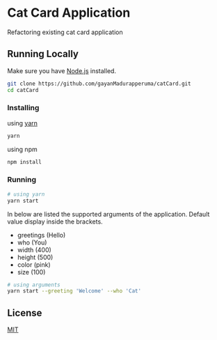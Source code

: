 
# Cat Card Application

Refactoring existing cat card application

## Running Locally

Make sure you have [Node.js](https://nodejs.org/en/) installed.

```bash
git clone https://github.com/gayanMadurapperuma/catCard.git
cd catCard
```

### Installing

using [yarn](https://yarnpkg.com)
```bash
yarn
``` 

using npm
```bash
npm install
``` 

### Running

```bash
# using yarn
yarn start
``` 

In below are listed the supported arguments of the application. Default value display inside the brackets.

* greetings (Hello)
* who (You)
* width (400)
* height (500)
* color (pink)
* size (100)

```bash
# using arguments
yarn start --greeting 'Welcome' --who 'Cat'
```

## License
[MIT](https://choosealicense.com/licenses/mit/)